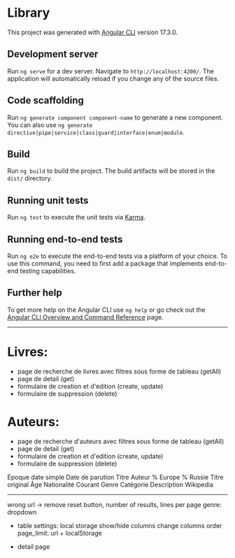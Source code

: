 # Library

This project was generated with [Angular CLI](https://github.com/angular/angular-cli) version 17.3.0.

## Development server

Run `ng serve` for a dev server. Navigate to `http://localhost:4200/`. The application will automatically reload if you change any of the source files.

## Code scaffolding

Run `ng generate component component-name` to generate a new component. You can also use `ng generate directive|pipe|service|class|guard|interface|enum|module`.

## Build

Run `ng build` to build the project. The build artifacts will be stored in the `dist/` directory.

## Running unit tests

Run `ng test` to execute the unit tests via [Karma](https://karma-runner.github.io).

## Running end-to-end tests

Run `ng e2e` to execute the end-to-end tests via a platform of your choice. To use this command, you need to first add a package that implements end-to-end testing capabilities.

## Further help

To get more help on the Angular CLI use `ng help` or go check out the [Angular CLI Overview and Command Reference](https://angular.io/cli) page.

---

# Livres:

- page de recherche de livres avec filtres sous forme de tableau (getAll)
- page de detail (get)
- formulaire de creation et d'edition (create, update)
- formulaire de suppression (delete)

# Auteurs:

- page de recherche d'auteurs avec filtres sous forme de tableau (getAll)
- page de detail (get)
- formulaire de creation et d'edition (create, update)
- formulaire de suppression (delete)

Époque
date simple
Date de parution
Titre
Auteur
% Europe
% Russie
Titre original
Âge
Nationalité
Courant
Genre
Catégorie
Description
Wikipedia

---

wrong url -> remove
reset button, number of results, lines per page
genre: dropdown

- table settings: local storage
  show/hide columns
  change columns order
  page_limit: url + localStorage

- detail page
